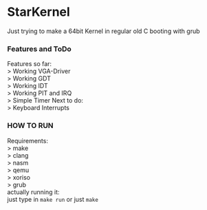 # StarKernel <br>
Just trying to make a 64bit Kernel in regular old C booting with grub <br>
### Features and ToDo <br>
Features so far: <br>
    > Working VGA-Driver <br>
    > Working GDT <br>
    > Working IDT <br>
    > Working PIT and IRQ <br>
    > Simple Timer
Next to do: <br>
    > Keyboard Interrupts <br>

### HOW TO RUN <br>
Requirements: <br>
    > make <br>
    > clang <br>
    > nasm <br>
    > qemu <br>
    > xoriso <br>
    > grub <br>
actually running it: <br>
    just type in `make run` or just `make` <br>
